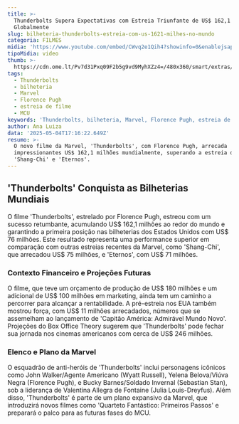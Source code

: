 ```yaml
---
title: >-
  Thunderbolts Supera Expectativas com Estreia Triunfante de US$ 162,1 Milhões
  Globalmente
slug: bilheteria-thunderbolts-estreia-com-us-1621-milhes-no-mundo
categoria: FILMES
midia: 'https://www.youtube.com/embed/CWvq2e1Qih4?showinfo=0&enablejsapi=1'
tipoMidia: video
thumb: >-
  https://cdn.ome.lt/Pv7d31Pxq09F2b5g9vd9MyhXZz4=/480x360/smart/extras/conteudos/00_77mUsxR.jpg
tags:
  - Thunderbolts
  - bilheteria
  - Marvel
  - Florence Pugh
  - estreia de filme
  - MCU
keywords: 'Thunderbolts, bilheteria, Marvel, Florence Pugh, estreia de filme, MCU'
author: Ana Luiza
data: '2025-05-04T17:16:22.649Z'
resumo: >-
  O novo filme da Marvel, 'Thunderbolts', com Florence Pugh, arrecada
  impressionantes US$ 162,1 milhões mundialmente, superando a estreia de
  'Shang-Chi' e 'Eternos'.
---
```


## 'Thunderbolts' Conquista as Bilheterias Mundiais

O filme 'Thunderbolts', estrelado por Florence Pugh, estreou com um sucesso retumbante, acumulando US$ 162,1 milhões ao redor do mundo e garantindo a primeira posição nas bilheterias dos Estados Unidos com US$ 76 milhões. Este resultado representa uma performance superior em comparação com outras estreias recentes da Marvel, como 'Shang-Chi', que arrecadou US$ 75 milhões, e 'Eternos', com US$ 71 milhões.

### Contexto Financeiro e Projeções Futuras

O filme, que teve um orçamento de produção de US$ 180 milhões e um adicional de US$ 100 milhões em marketing, ainda tem um caminho a percorrer para alcançar a rentabilidade. A pré-estreia nos EUA também mostrou força, com US$ 11 milhões arrecadados, números que se assemelham ao lançamento de 'Capitão América: Admirável Mundo Novo'. Projeções do Box Office Theory sugerem que 'Thunderbolts' pode fechar sua jornada nos cinemas americanos com cerca de US$ 246 milhões.

### Elenco e Plano da Marvel

O esquadrão de anti-heróis de 'Thunderbolts' inclui personagens icônicos como John Walker/Agente Americano (Wyatt Russell), Yelena Belova/Viúva Negra (Florence Pugh), e Bucky Barnes/Soldado Invernal (Sebastian Stan), sob a liderança de Valentina Allegra de Fontaine (Julia Louis-Dreyfus). Além disso, 'Thunderbolts' é parte de um plano expansivo da Marvel, que introduzirá novos filmes como 'Quarteto Fantástico: Primeiros Passos' e preparará o palco para as futuras fases do MCU.
